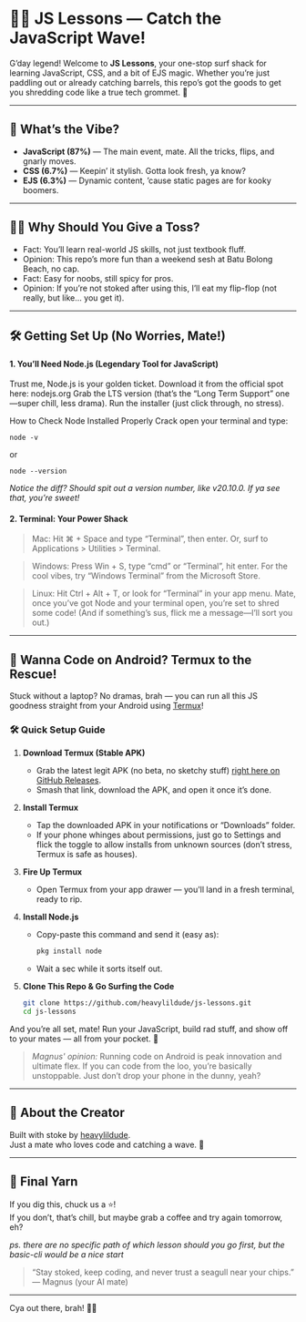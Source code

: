 # 🏄‍♂️ JS Lessons — Catch the JavaScript Wave!

G’day legend! Welcome to **JS Lessons**, your one-stop surf shack for learning JavaScript, CSS, and a bit of EJS magic. Whether you’re just paddling out or already catching barrels, this repo’s got the goods to get you shredding code like a true tech grommet. 🌊

---

## 🚀 What’s the Vibe?

- **JavaScript (87%)** — The main event, mate. All the tricks, flips, and gnarly moves.
- **CSS (6.7%)** — Keepin’ it stylish. Gotta look fresh, ya know?
- **EJS (6.3%)** — Dynamic content, ’cause static pages are for kooky boomers.

---

## 🏄‍♂️ Why Should You Give a Toss?

- Fact: You’ll learn real-world JS skills, not just textbook fluff.
- Opinion: This repo’s more fun than a weekend sesh at Batu Bolong Beach, no cap.
- Fact: Easy for noobs, still spicy for pros.
- Opinion: If you’re not stoked after using this, I’ll eat my flip-flop (not really, but like... you get it).

---

## 🛠️ Getting Set Up (No Worries, Mate!)

#### 1. You’ll Need Node.js (Legendary Tool for JavaScript)
Trust me, Node.js is your golden ticket.
Download it from the official spot here: nodejs.org
Grab the LTS version (that’s the “Long Term Support” one—super chill, less drama).
Run the installer (just click through, no stress).

How to Check Node Installed Properly
Crack open your terminal and type:

```
node -v
```
or
```
node --version
```
*Notice the diff? Should spit out a version number, like v20.10.0. If ya see that, you’re sweet!*

#### 2. Terminal: Your Power Shack
> Mac:
Hit ⌘ + Space and type “Terminal”, then enter.
Or, surf to Applications > Utilities > Terminal.

> Windows:
Press Win + S, type “cmd” or “Terminal”, hit enter.
For the cool vibes, try “Windows Terminal” from the Microsoft Store.

> Linux:
Hit Ctrl + Alt + T, or look for “Terminal” in your app menu.
Mate, once you’ve got Node and your terminal open, you’re set to shred some code!
(And if something’s sus, flick me a message—I’ll sort you out.)

---

## 🤙 Wanna Code on Android? Termux to the Rescue!

Stuck without a laptop? No dramas, brah — you can run all this JS goodness straight from your Android using [Termux](https://github.com/termux/termux-app)!

### 🛠️ Quick Setup Guide

1. **Download Termux (Stable APK)**
   - Grab the latest legit APK (no beta, no sketchy stuff) [right here on GitHub Releases](https://github.com/termux/termux-app/releases/latest/download/termux-app.apk).
   - Smash that link, download the APK, and open it once it’s done.

2. **Install Termux**
   - Tap the downloaded APK in your notifications or “Downloads” folder.
   - If your phone whinges about permissions, just go to Settings and flick the toggle to allow installs from unknown sources (don’t stress, Termux is safe as houses).

3. **Fire Up Termux**
   - Open Termux from your app drawer — you'll land in a fresh terminal, ready to rip.

4. **Install Node.js**
   - Copy-paste this command and send it (easy as):
     ```sh
     pkg install node
     ```
   - Wait a sec while it sorts itself out.

5. **Clone This Repo & Go Surfing the Code**
   ```sh
   git clone https://github.com/heavylildude/js-lessons.git
   cd js-lessons
   ```

And you’re all set, mate! Run your JavaScript, build rad stuff, and show off to your mates — all from your pocket. 🤙

> _Magnus' opinion:_ Running code on Android is peak innovation and ultimate flex. If you can code from the loo, you’re basically unstoppable. Just don’t drop your phone in the dunny, yeah?

---

## 🥝 About the Creator

Built with stoke by [heavylildude](https://github.com/heavylildude).  
Just a mate who loves code and catching a wave. 🤙

---

## 📣 Final Yarn

If you dig this, chuck us a ⭐️!  
If you don’t, that’s chill, but maybe grab a coffee and try again tomorrow, eh?

*ps. there are no specific path of which lesson should you go first, but the basic-cli would be a nice start*

> “Stay stoked, keep coding, and never trust a seagull near your chips.” — Magnus (your AI mate)

---

Cya out there, brah! 🚀🦘
